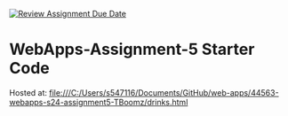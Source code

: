 [![Review Assignment Due Date](https://classroom.github.com/assets/deadline-readme-button-24ddc0f5d75046c5622901739e7c5dd533143b0c8e959d652212380cedb1ea36.svg)](https://classroom.github.com/a/5u0mb8O1)
# WebApps-Assignment-5 Starter Code
Hosted at: <file:///C:/Users/s547116/Documents/GitHub/web-apps/44563-webapps-s24-assignment5-TBoomz/drinks.html>
